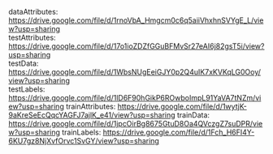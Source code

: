 dataAttributes: https://drive.google.com/file/d/1rnoVbA_Hmgcm0c6q5aiiVhxhnSVYgE_L/view?usp=sharing \
testAttributes: https://drive.google.com/file/d/17o1ioZDZfGGuBFMvSr27eAI6j82gsT5i/view?usp=sharing \
testData: https://drive.google.com/file/d/1WbsNUgEeiGJY0p2Q4uIK7xKVKqLG0Ooy/view?usp=sharing \
testLabels: https://drive.google.com/file/d/1lD6F90hGikP6ROwboImpL91YaVA7tNZm/view?usp=sharing
trainAttributes: https://drive.google.com/file/d/1wytjK-9aKreSeEcQqcYAGFJ7ajlK_e41/view?usp=sharing
trainData: https://drive.google.com/file/d/1jpcOirBg8675GtuD8Oa4QVczgZ7suDPR/view?usp=sharing
trainLabels: https://drive.google.com/file/d/1Fch_H6FI4Y-6KU7gz8NjXvfOrvc1SvGY/view?usp=sharing
